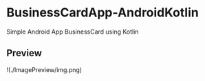 # BusinessCardApp-AndroidKotlin
 Simple Android App BusinessCard using Kotlin

## Preview
!(./ImagePreview/img.png)
